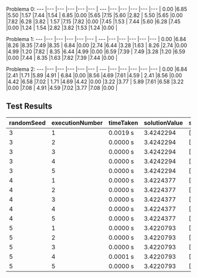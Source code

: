 Problema 0:
--- |--- |--- |--- |--- |--- |
--- |--- |--- |--- |--- |--- |
0.00 |6.85 |5.50 |1.57 |7.44 |1.54 |
6.85 |0.00 |5.65 |7.15 |5.60 |2.82 |
5.50 |5.65 |0.00 |7.82 |6.28 |3.82 |
1.57 |7.15 |7.82 |0.00 |7.45 |1.53 |
7.44 |5.60 |6.28 |7.45 |0.00 |1.24 |
1.54 |2.82 |3.82 |1.53 |1.24 |0.00 |

Problema 1:
--- |--- |--- |--- |--- |--- |
--- |--- |--- |--- |--- |--- |
0.00 |6.84 |8.26 |8.35 |7.49 |8.35 |
6.84 |0.00 |2.74 |6.44 |3.28 |1.63 |
8.26 |2.74 |0.00 |4.99 |1.20 |7.82 |
8.35 |6.44 |4.99 |0.00 |6.59 |7.39 |
7.49 |3.28 |1.20 |6.59 |0.00 |7.44 |
8.35 |1.63 |7.82 |7.39 |7.44 |0.00 |

Problema 2:
--- |--- |--- |--- |--- |--- |
--- |--- |--- |--- |--- |--- |
0.00 |6.84 |2.41 |1.71 |5.89 |4.91 |
6.84 |0.00 |8.56 |4.69 |7.61 |4.59 |
2.41 |8.56 |0.00 |4.42 |6.58 |7.02 |
1.71 |4.69 |4.42 |0.00 |3.22 |3.77 |
5.89 |7.61 |6.58 |3.22 |0.00 |7.08 |
4.91 |4.59 |7.02 |3.77 |7.08 |0.00 |

## Test Results

randomSeed |executionNumber |timeTaken |solutionValue |solution |
---|---|---|---|---|
3 |1 |0.0019 s |3.4242294 |[3, 2] |
3 |2 |0.0000 s |3.4242294 |[3, 2] |
3 |3 |0.0000 s |3.4242294 |[3, 2] |
3 |4 |0.0000 s |3.4242294 |[3, 2] |
3 |5 |0.0000 s |3.4242294 |[3, 2] |
4 |1 |0.0000 s |3.4224377 |[3, 0] |
4 |2 |0.0000 s |3.4224377 |[3, 0] |
4 |3 |0.0000 s |3.4224377 |[3, 0] |
4 |4 |0.0000 s |3.4224377 |[3, 0] |
4 |5 |0.0000 s |3.4224377 |[3, 0] |
5 |1 |0.0000 s |3.4220793 |[2, 1] |
5 |2 |0.0000 s |3.4220793 |[2, 1] |
5 |3 |0.0000 s |3.4220793 |[2, 1] |
5 |4 |0.0001 s |3.4220793 |[2, 1] |
5 |5 |0.0000 s |3.4220793 |[2, 1] |
